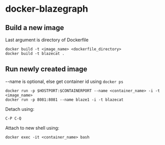 # docker-blazegraph

## Build a new image
Last argument is directory of Dockerfile
```
docker build -t <image_name> <dockerfile_directory>
docker build -t blazecat .
```
## Run newly created image
--name is optional, else get container id using `docker ps`
```
docker run -p $HOSTPORT:$CONTAINERPORT --name <container_name> -i -t <image_name>
docker run -p 8081:8081 --name blaze1 -i -t blazecat
```
Detach using:
```
C-P C-Q
```
Attach to new shell using:  
```
docker exec -it <container_name> bash
```
